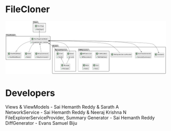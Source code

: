 # FileCloner


![class and module diagram](./module_and_class_diagram.png "Class & Module Diagram")


# Developers
Views & ViewModels - Sai Hemanth Reddy & Sarath A 
<br>
NetworkService - Sai Hemanth Reddy & Neeraj Krishna N 
<br>
FileExplorerServiceProvider, Summary Generator - Sai Hemanth Reddy
<br>
DiffGenerator - Evans Samuel Biju
